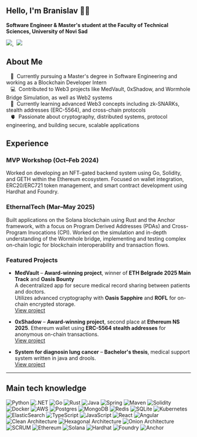 ## Hello, I'm Branislav 🧑‍💻

**Software Engineer & Master's student at the Faculty of Technical Sciences, University of Novi Sad**  

<p align="left">
  <a href="mailto:bstojkovic43@gmail.com?subject=Reaching%20out%20from%20GitHub">
    <img src="https://img.shields.io/badge/gmail-%23D14836.svg?&style=for-the-badge&logo=gmail&logoColor=white&logoWidth=510"/>
  </a>&nbsp;
  <a href="https://www.linkedin.com/in/branislav-stojkovic-8ab0aa251/">
    <img src="https://img.shields.io/badge/linkedin-%230077B5.svg?&style=for-the-badge&logo=linkedin&logoColor=white&logoWidth=510"/>
  </a>
</p>



## About Me

&nbsp;&nbsp;&nbsp;🔭 &nbsp;Currently pursuing a Master's degree in Software Engineering and working as a Blockchain Developer Intern\
&nbsp;&nbsp;&nbsp;💻 &nbsp;Contributed to Web3 projects like MedVault, 0xShadow, and Wormhole Bridge Simulation, as well as Web2 systems\
&nbsp;&nbsp;&nbsp;🌱 &nbsp;Currently learning advanced Web3 concepts including zk-SNARKs, stealth addresses (ERC-5564), and cross-chain protocols\
&nbsp;&nbsp;&nbsp;🫀 &nbsp;Passionate about cryptography, distributed systems, protocol engineering, and building secure, scalable applications

## Experience

### MVP Workshop (Oct–Feb 2024)
Worked on developing an NFT-gated backend system using Go, Solidity, and GETH within the Ethereum ecosystem. Focused on wallet integration, ERC20/ERC721 token management, and smart contract development using Hardhat and Foundry.

### EthernalTech (Mar–May 2025)
Built applications on the Solana blockchain using Rust and the Anchor framework, with a focus on Program Derived Addresses (PDAs) and Cross-Program Invocations (CPI). Worked on the simulation and in-depth understanding of the Wormhole bridge, implementing and testing complex on-chain logic for blockchain interoperability and transaction flows.

### Featured Projects

- **MedVault** – **Award-winning project**, winner of **ETH Belgrade 2025 Main Track** and **Oasis Bounty**  
  A decentralized app for secure medical record sharing between patients and doctors.  
  Utilizes advanced cryptography with **Oasis Sapphire** and **ROFL** for on-chain encrypted storage.  
  [View project](https://github.com/branislavstojkovic70/ETH-Belgrade-MedVault)

- **0xShadow** – **Award-winning project**, second place at **Ethereum NS 2025**. Ethereum wallet using **ERC-5564 stealth addresses** for anonymous on-chain transactions.  
  [View project](https://github.com/branislavstojkovic70/0xShadow)

- **System for diagnosin lung cancer** – **Bachelor's thesis**, medical support system written in java and drools.  
  [View project](https://github.com/branislavstojkovic70/SBNZ)

---


## Main tech knowledge

![Python](https://img.shields.io/badge/PYTHON-3776AB.svg?&style=flat&logo=python&logoColor=white)
![.NET](https://img.shields.io/badge/.NET-512BD4.svg?&style=flat&logo=.NET&logoColor=white)
![Go](https://img.shields.io/badge/GO-00ADD8.svg?&style=flat&logo=go&logoColor=white)
![Rust](https://img.shields.io/badge/RUST-000000.svg?&style=flat&logo=rust&logoColor=white)
![Java](https://img.shields.io/badge/JAVA-007396.svg?&style=flat&logo=java&logoColor=white)
![Spring](https://img.shields.io/badge/SPRING-6DB33F.svg?&style=flat&logo=spring&logoColor=white)
![Maven](https://img.shields.io/badge/MAVEN-C71A36.svg?&style=flat&logo=apache-maven)
![Solidity](https://img.shields.io/badge/SOLIDITY-363636.svg?&style=flat&logo=solidity&logoColor=white)
![Docker](https://img.shields.io/badge/DOCKER-2496ED.svg?&style=flat&logo=docker&logoColor=white)
![AWS](https://img.shields.io/badge/AWS-232F3E.svg?&style=flat&logo=amazon-aws)
![Postgres](https://img.shields.io/badge/POSTGRES-%23316192.svg?&style=flat&logo=postgresql&logoColor=white)
![MongoDB](https://img.shields.io/badge/MONGODB-47A248.svg?&style=flat&logo=mongodb&logoColor=white)
![Redis](https://img.shields.io/badge/REDIS-DC382D.svg?&style=flat&logo=redis&logoColor=white)
![SQLite](https://img.shields.io/badge/SQLITE-003B57.svg?&style=flat&logo=sqlite&logoColor=white)
![Kubernetes](https://img.shields.io/badge/KUBERNETES-326CE5.svg?&style=flat&logo=kubernetes&logoColor=white)
![ElasticSearch](https://img.shields.io/badge/ELASTICSEARCH-005571.svg?&style=flat&logo=elasticsearch&logoColor=white)
![TypeScript](https://img.shields.io/badge/TYPESCRIPT-%23007ACC.svg?&style=flat&logo=typescript&logoColor=white)
![JavaScript](https://img.shields.io/badge/JAVASCRIPT-323330.svg?&style=flat&logo=javascript&logoColor=%23F7DF1E)
![React](https://img.shields.io/badge/REACT-20232A.svg?&style=flat&logo=react)
![Angular](https://img.shields.io/badge/ANGULAR-DD0031.svg?&style=flat&logo=angular&logoColor=white)
![Clean Architecture](https://img.shields.io/badge/CLEAN%20ARCHITECTURE-6DB33F.svg?&style=flat&logoColor=white)
![Hexagonal Architecture](https://img.shields.io/badge/HEXAGONAL-2496ED.svg?&style=flat&logoColor=white)
![Onion Architecture](https://img.shields.io/badge/ONION%20ARCHITECTURE-A81C7D.svg?&style=flat&logoColor=white)
![SCRUM](https://img.shields.io/badge/SCRUM-6DB33F.svg?&style=flat&logo=ddd&logoColor=white)
![Ethereum](https://img.shields.io/badge/ETHEREUM-3C3C3D.svg?&style=flat&logo=ethereum&logoColor=white)
![Solana](https://img.shields.io/badge/SOLANA-4E44CE.svg?&style=flat&logo=solana&logoColor=white)
![Hardhat](https://img.shields.io/badge/HARDHAT-272727.svg?&style=flat&logo=ethereum&logoColor=yellow)
![Foundry](https://img.shields.io/badge/FOUNDRY-000000.svg?&style=flat&logo=forge&logoColor=white)
![Anchor](https://img.shields.io/badge/ANCHOR-1E1E1E.svg?&style=flat&logo=solana&logoColor=white)


